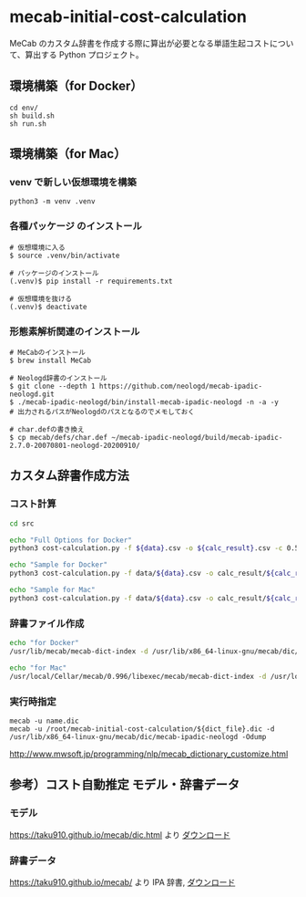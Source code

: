 # mecab-initial-cost-calculation

MeCab のカスタム辞書を作成する際に算出が必要となる単語生起コストについて、算出する Python プロジェクト。

## 環境構築（for Docker）

```
cd env/
sh build.sh
sh run.sh
```

## 環境構築（for Mac）

### venv で新しい仮想環境を構築

```
python3 -m venv .venv
```

### 各種パッケージ のインストール

```
# 仮想環境に入る
$ source .venv/bin/activate

# パッケージのインストール
(.venv)$ pip install -r requirements.txt

# 仮想環境を抜ける
(.venv)$ deactivate
```

### 形態素解析関連のインストール

```
# MeCabのインストール
$ brew install MeCab

# Neologd辞書のインストール
$ git clone --depth 1 https://github.com/neologd/mecab-ipadic-neologd.git
$ ./mecab-ipadic-neologd/bin/install-mecab-ipadic-neologd -n -a -y
# 出力されるパスがNeologdのパスとなるのでメモしておく

# char.defの書き換え
$ cp mecab/defs/char.def ~/mecab-ipadic-neologd/build/mecab-ipadic-2.7.0-20070801-neologd-20200910/

```

## カスタム辞書作成方法

### コスト計算

```sh
cd src

echo "Full Options for Docker"
python3 cost-calculation.py -f ${data}.csv -o ${calc_result}.csv -c 0.5 -d /usr/lib/x86_64-linux-gnu/mecab/dic/mecab-ipadic-neologd --skip

echo "Sample for Docker"
python3 cost-calculation.py -f data/${data}.csv -o calc_result/${calc_result}.csv -d /usr/lib/x86_64-linux-gnu/mecab/dic/mecab-ipadic-neologd

echo "Sample for Mac"
python3 cost-calculation.py -f data/${data}.csv -o calc_result/${calc_result}.csv -d /usr/local/lib/mecab/dic/mecab-ipadic-neologd
```

### 辞書ファイル作成

```sh
echo "for Docker"
/usr/lib/mecab/mecab-dict-index -d /usr/lib/x86_64-linux-gnu/mecab/dic/mecab-ipadic-neologd -u dict/${dict_file}.dic -f utf-8 -t utf-8 calc_result/${calc_result}.csv

echo "for Mac"
/usr/local/Cellar/mecab/0.996/libexec/mecab/mecab-dict-index -d /usr/local/lib/mecab/dic/mecab-ipadic-neologd -u dict/${dict_file}.dic -f utf-8 -t utf-8 calc_result/${calc_result}.csv
```

### 実行時指定

```
mecab -u name.dic
mecab -u /root/mecab-initial-cost-calculation/${dict_file}.dic -d /usr/lib/x86_64-linux-gnu/mecab/dic/mecab-ipadic-neologd -Odump
```

http://www.mwsoft.jp/programming/nlp/mecab_dictionary_customize.html

## 参考）コスト自動推定 モデル・辞書データ

### モデル

https://taku910.github.io/mecab/dic.html より
[ダウンロード](https://drive.google.com/uc?export=download&id=0B4y35FiV1wh7bnc5aFZSTE9qNnM)

### 辞書データ

https://taku910.github.io/mecab/ より IPA 辞書,
[ダウンロード](https://drive.google.com/uc?export=download&id=0B4y35FiV1wh7MWVlSDBCSXZMTXM)
